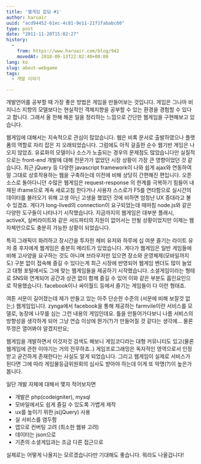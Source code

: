 ```yaml
---
title: '웹게임 잡담 #1'
author: haruair
uuid: "acd94452-61ec-4c81-9e11-21f1fababc60"
type: post
date: "2011-11-20T15:02:27"
history:
  - 
    from: https://www.haruair.com/blog/942
    movedAt: 2018-09-13T22:02:40+00:00
lang: ko
slug: about-webgame
tags:
  - 개발 이야기

---
```

개발언어를 공부할 때 가장 좋은 방법은 게임을 만들어보는 것입니다. 게임은 그나마 비지니스 지향의 모델보다는 현실적인 객체지향을 공부할 수 있는 환경을 경험할 수 있다고 합니다. 그래서 올 한해 해온 일을 정리하는 느낌으로 간단한 웹게임을 구현해보고 있습니다.

웹게임에 대해서는 지속적으로 관심이 많았습니다. 웹은 비록 문서로 출발하였으나 플랫폼의 역할로 자리 잡은 지 오래되었습니다. 그럼에도 아직 걸출한 순수 웹기반 게임은 나오지 않았죠. 유료화의 모델이나 소스가 노출되는 경우의 문제점도 많았습니다만 실질적으로는 front-end 개발에 대해 전문가가 없었던 시장 상황이 가장 큰 영향이었던 것 같습니다. 최근 jQuery 등 다양한 javascript framework이 나와 쉽게 ajax와 연동하여 말 그대로 상호작용하는 웹을 구축하는데 이전에 비해 상당히 간편해진 편입니다. 오픈소스로 돌아다니던 수많은 웹게임은 request-response 의 한계를 극복하기 힘들어 내재된 iframe으로 계속 새로고침 한다거나 사용자 스스로가 F5를 연타함으로 실시간의 데이터를 불러오기 위해 고생 아닌 고생을 했었던 것에 비하면 엄청난 UX 증대라고 볼 수 있겠죠. 게다가 long-lived의 connection이 요구되었는데 때마침 node.js와 같은 다양한 도구들이 나타나기 시작했습니다. 지금까지의 웹게임은 대부분 플래시, activeX, 실버라이트와 같은 서드파티의 지원이 없어서는 안될 상황이었지만 이제는 웹 자체만으로도 충분히 가능한 상황이 되었습니다.

특히 그래픽이 화려하고 장시간을 투자한 헤비 유저와 하루에 십 여분 즐기는 라이트 유저 중 후자에게 웹게임은 충분히 메리트가 있었습니다. 게다가 웹게임은 일반 게임들에 비해 고사양을 요구하는 것도 아니며 브라우저만 있으면 장소와 운영체제(모바일까지도) 구분 없이 접속해 즐길 수 있다는게 최근 시장에 반영되어 웹게임 벤더도 많이 늘었고 대형 포털에서도 그에 맞는 웹게임들을 제공하기 시작했습니다. 소셜게임이라는 형태로 SNS와 연계되어 공간과 상관 없이 함께 즐길 수 있어 이와 같은 부분도 흡인요인으로 작용했습니다. facebook이나 싸이월드 등에서 즐기는 게임들이 다 이런 형태죠.

여튼 서문이 길어졌는데 제가 만들고 있는 아주 단순한 수준의 (서문에 비해 보잘것 없는;) 웹게임입니다. zynga에서 facebook을 통해 제공하는 farmvile이란 서비스를 모델로, 농장에 나무를 심는 그런 내용의 게임인데요. 틀을 만들어가다보니 나름 서비스의 방향성을 생각하게 되어 그냥 연습 이상에 뭔가(?)가 만들어질 것 같다는 생각에&#8230; 물론 뚜껑은 열어봐야 알겠지만요;

웹게임을 개발하면서 이것저것 검색도 해보니 게임코디라는 대형 커뮤니티도 있고(물론 웹게임에 관한 이야기는 거의 전무하죠..) 게임프로그래밍은 독자적인 영역으로서 인정받고 굳건하게 존재한다는 사실도 알게 되었습니다. 그리고 웹게임이 실제로 서비스가 된다면 그에 따라 게임물등급위원회의 심사도 받아야 하는데 이게 또 악명(?)이 높은가 봅니다.

일단 개발 자체에 대해서 몇자 적어보자면

  * 개발은 php(codeigniter), mysql
  * 모바일에서도 쉽게 즐길 수 있도록 가볍게 제작
  * ux를 높이기 위한 js(jQuery) 사용
  * 실 서비스를 염두함
  * 앱으로 컨버팅 고려 (최소한 웹뷰 고려)
  * 데이터는 json으로
  * 기존의 소셜게임과는 조금 다른 접근으로

<div>
  실제로는 어떻게 나올지는 모르겠습니다만 기대해도 좋습니다. 뭐라도 나올겁니다!
</div>